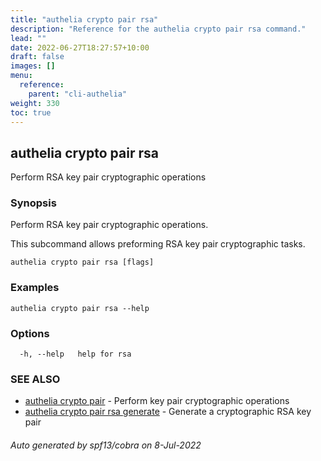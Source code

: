 ```yaml
---
title: "authelia crypto pair rsa"
description: "Reference for the authelia crypto pair rsa command."
lead: ""
date: 2022-06-27T18:27:57+10:00
draft: false
images: []
menu:
  reference:
    parent: "cli-authelia"
weight: 330
toc: true
---
```


## authelia crypto pair rsa

Perform RSA key pair cryptographic operations

### Synopsis

Perform RSA key pair cryptographic operations.

This subcommand allows preforming RSA key pair cryptographic tasks.

```
authelia crypto pair rsa [flags]
```

### Examples

```
authelia crypto pair rsa --help
```

### Options

```
  -h, --help   help for rsa
```

### SEE ALSO

* [authelia crypto pair](authelia_crypto_pair.md)	 - Perform key pair cryptographic operations
* [authelia crypto pair rsa generate](authelia_crypto_pair_rsa_generate.md)	 - Generate a cryptographic RSA key pair

###### Auto generated by spf13/cobra on 8-Jul-2022
